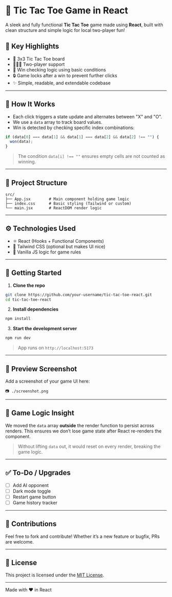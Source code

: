 # 🎯 Tic Tac Toe Game in React

A sleek and fully functional **Tic Tac Toe** game made using **React**, built with clean structure and simple logic for local two-player fun!

## 🌟 Key Highlights

- 🔲 3x3 Tic Tac Toe board
- 👨‍👩‍👧 Two-player support
- 🧠 Win checking logic using basic conditions
- 🔒 Game locks after a win to prevent further clicks
- ✨ Simple, readable, and extendable codebase

---

## 🧩 How It Works

- Each click triggers a state update and alternates between "X" and "O".
- We use a `data` array to track board values.
- Win is detected by checking specific index combinations:
  
```js
if (data[0] === data[1] && data[1] === data[2] && data[2] !== "") {
  won(data);
}
````

> The condition `data[i] !== ""` ensures empty cells are not counted as winning.

---

## 📁 Project Structure

```
src/
├── App.jsx        # Main component holding game logic
├── index.css      # Basic styling (Tailwind or custom)
└── main.jsx       # ReactDOM render logic
```

---

## ⚙️ Technologies Used

* ⚛️ React (Hooks + Functional Components)
* 🎨 Tailwind CSS (optional but makes UI nice)
* 🧠 Vanilla JS logic for game rules

---

## 🚀 Getting Started

1. **Clone the repo**

```bash
git clone https://github.com/your-username/tic-tac-toe-react.git
cd tic-tac-toe-react
```

2. **Install dependencies**

```bash
npm install
```

3. **Start the development server**

```bash
npm run dev
```

> App runs on `http://localhost:5173`

---

## 📸 Preview Screenshot

Add a screenshot of your game UI here:

```
📷 ./screenshot.png
```

---

## 🧠 Game Logic Insight

We moved the `data` array **outside** the render function to persist across renders. This ensures we don’t lose game state after React re-renders the component.

> Without lifting `data` out, it would reset on every render, breaking the game logic.

---

## ✅ To-Do / Upgrades

* [ ] Add AI opponent
* [ ] Dark mode toggle
* [ ] Restart game button
* [ ] Game history tracker

---

## 👐 Contributions

Feel free to fork and contribute! Whether it’s a new feature or bugfix, PRs are welcome.

---

## 📄 License

This project is licensed under the [MIT License](LICENSE).

---

Made with ❤️ in React

```

